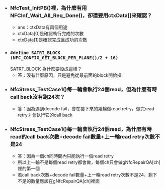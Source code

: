 - ### NfcTest_InitPB()裡，為什麼有用NFCInf_Wait_All_Req_Done()，卻還要用ctxData[]來確認？
	- ans：ctxData有兩個用途
	- ctxData[0]是確認執行完成的次數
	- ctxData[1]是確認完成且成功的次數
- ### `#define SATRT_BLOCK             (NFC_CONFIG_GET_BLOCK_PER_PLANE()/2 + 16)`
  SATRT_BLOCK 為什麼要設成這樣？
	- 答：沒有什麼原因，只是避免從最前面的block開始操
- ### NfcStress_TestCase1()每一輪會執行24個read，但為什麼有時call back沒有跑24次？
	- 答：因為遇到decode fail，會在接下來的幾輪做read retry，做完read retry才會執行它的call back
- ### NfcStress_TestCase1()每一輪會執行24個read，為什麼有時read的call back次數+decode fail數量+上一輪read retry次數不是24
	- 答：因為一個ch同時間內只能執行一個read retry
	- 所以上一輪不是每個read retry都會做，每個ch只會做gNfcRepairQA[ch]裡的第一個
	- 若call back次數+decode fail數量+上一輪read retry次數不是24，剩下不足的數量應該在gNfcRepairQA[ch]裡面